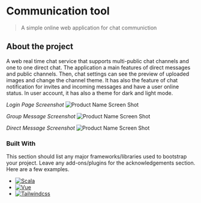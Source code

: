 # Communication tool
> A simple online web application for chat communiction

## About the project

A web real time chat service that supports multi-public chat channels and one to one direct chat. The application a main features of direct messages and public channels. Then, chat settings can see the preview of uploaded images and change the channel theme. It has also the feature of chat notification for invites and incoming messages and have a user online status. In user account, it has also a theme for dark and light mode.

*Login Page Screenshot*
![Product Name Screen Shot][screenshot-one]

*Group Message Screenshot*
![Product Name Screen Shot][screenshot-two]

*Direct Message Screenshot*
![Product Name Screen Shot][screenshot-three]

### Built With

This section should list any major frameworks/libraries used to bootstrap your project. Leave any add-ons/plugins for the acknowledgements section. Here are a few examples.

* [![Scala][Scala]][Scala-url]
* [![Vue][Vue]][Vue-url]
* [![Tailwindcss][Tailwindcss]][Tailwindcss-url]

<!-- MARKDOWN LINKS & IMAGES -->
[screenshot-one]: https://github.com/Vauldex-Technologies-Inc/jibber-client/assets/169636389/229734d1-8eb9-4f22-971b-fd85b89f6457
[screenshot-two]: https://github.com/Vauldex-Technologies-Inc/jibber-client/assets/169636389/d616d1d1-449f-405d-822c-9059c820b2b7
[screenshot-three]: https://github.com/Vauldex-Technologies-Inc/jibber-client/assets/169636389/1f9a0244-0c99-44b1-b8f2-e41dbf57998d
[Scala-url]: https://www.scala-lang.org/
[Scala]: https://img.shields.io/badge/Scala-DC322F?style=for-the-badge&logo=scala&logoColor=FFFFFF
[Vue-url]: https://vuejs.org/
[Vue]: https://img.shields.io/badge/Vue.JS-35495E?style=for-the-badge&logo=vuedotjs&logoColor=4FC08D
[Tailwindcss-url]: https://tailwindcss.com/
[Tailwindcss]: https://img.shields.io/badge/TailwindCSS-35495E?style=for-the-badge&logo=tailwindcss&logoColor=06B6D4
